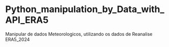 # Python_manipulation_by_Data_with_API_ERA5
Manipular de dados Meteorologicos, utilizando os dados de Reanalise ERA5_2024
